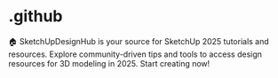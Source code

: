 # .github
🏠 SketchUpDesignHub is your source for SketchUp 2025 tutorials and resources. Explore community-driven tips and tools to access design resources for 3D modeling in 2025. Start creating now!
